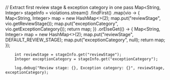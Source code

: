 // Extract first review stage & exception category in one pass
        Map<String, Integer> stageInfo = violations.stream()
                .findFirst()
                .map(vio -> {
                    Map<String, Integer> map = new HashMap<>(2);
                    map.put("reviewStage", vio.getReviewStage());
                    map.put("exceptionCategory", vio.getExceptionCategory());
                    return map;
                })
                .orElseGet(() -> {
                    Map<String, Integer> map = new HashMap<>(2);
                    map.put("reviewStage", DEFAULT_REVIEW_STAGE);
                    map.put("exceptionCategory", null);
                    return map;
                });

        int reviewStage = stageInfo.get("reviewStage");
        Integer exceptionCategory = stageInfo.get("exceptionCategory");

        log.debug("Review stage: {}, Exception category: {}", reviewStage, exceptionCategory);
